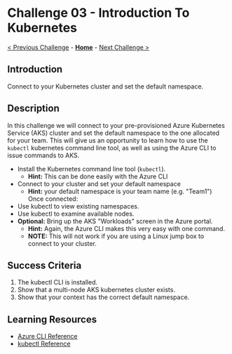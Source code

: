 # Challenge 03 - Introduction To Kubernetes

[< Previous Challenge](./Challenge-02.md) - **[Home](../README.md)** - [Next Challenge >](./Challenge-04.md)

## Introduction

Connect to your Kubernetes cluster and set the default namespace.

## Description

In this challenge we will connect to your pre-provisioned Azure Kubernetes Service (AKS) cluster and set the default namespace to the one allocated for your team. This will give us an opportunity to learn how to use the `kubectl` kubernetes command line tool, as well as using the Azure CLI to issue commands to AKS.

- Install the Kubernetes command line tool (`kubectl`).
	- **Hint:** This can be done easily with the Azure CLI
- Connect to your cluster and set your default namespace
    - **Hint:** your default namespace is your team name (e.g. "Team1")
Once connected:
- Use kubectl to view existing namespaces.
- Use kubectl to examine available nodes.
- **Optional:** Bring up the AKS "Workloads" screen in the Azure portal.
	- **Hint:** Again, the Azure CLI makes this very easy with one command.
	- **NOTE:** This will not work if you are using a Linux jump box to connect to your cluster.

## Success Criteria

1. The kubectl CLI is installed.
1. Show that a multi-node AKS kubernetes cluster exists.
1. Show that your context has the correct default namespace.

## Learning Resources

- [Azure CLI Reference](https://learn.microsoft.com/en-us/cli/azure/aks?view=azure-cli-latest)
- [kubectl Reference](https://kubernetes.io/docs/reference/generated/kubectl/kubectl-commands)
